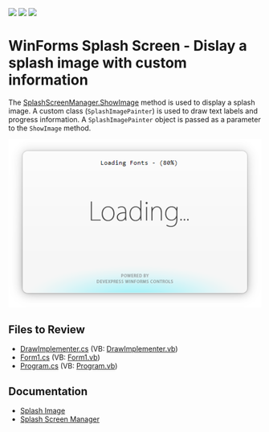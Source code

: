 <!-- default badges list -->
![](https://img.shields.io/endpoint?url=https://codecentral.devexpress.com/api/v1/VersionRange/128622341/13.1.4%2B)
[![](https://img.shields.io/badge/Open_in_DevExpress_Support_Center-FF7200?style=flat-square&logo=DevExpress&logoColor=white)](https://supportcenter.devexpress.com/ticket/details/E3719)
[![](https://img.shields.io/badge/📖_How_to_use_DevExpress_Examples-e9f6fc?style=flat-square)](https://docs.devexpress.com/GeneralInformation/403183)
<!-- default badges end -->

# WinForms Splash Screen - Dislay a splash image with custom information

The [SplashScreenManager.ShowImage](https://docs.devexpress.com/WindowsForms/DevExpress.XtraSplashScreen.SplashScreenManager.ShowImage.overloads) method is used to display a splash image. A custom class (`SplashImagePainter`) is used to draw text labels and progress information. A `SplashImagePainter` object is passed as a parameter to the `ShowImage` method.

![WinForms Splash Screen - Dislay an image splash screen](https://raw.githubusercontent.com/DevExpress-Examples/how-to-show-an-image-as-a-splash-screen-and-draw-custom-information-over-this-image-e3719/13.1.4%2B/media/winforms-image-splash-screen.png)


## Files to Review

* [DrawImplementer.cs](./CS/DrawImplementer.cs) (VB: [DrawImplementer.vb](./VB/DrawImplementer.vb))
* [Form1.cs](./CS/Form1.cs) (VB: [Form1.vb](./VB/Form1.vb))
* [Program.cs](./CS/Program.cs) (VB: [Program.vb](./VB/Program.vb))


## Documentation

* [Splash Image](https://docs.devexpress.com/WindowsForms/10825/controls-and-libraries/forms-and-user-controls/splash-screen-manager/splash-image)
* [Splash Screen Manager](https://docs.devexpress.com/WindowsForms/10826/controls-and-libraries/forms-and-user-controls/splash-screen-manager)
